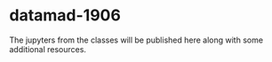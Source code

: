 # datamad-1906
The jupyters from the classes will be published here along with some additional resources.
